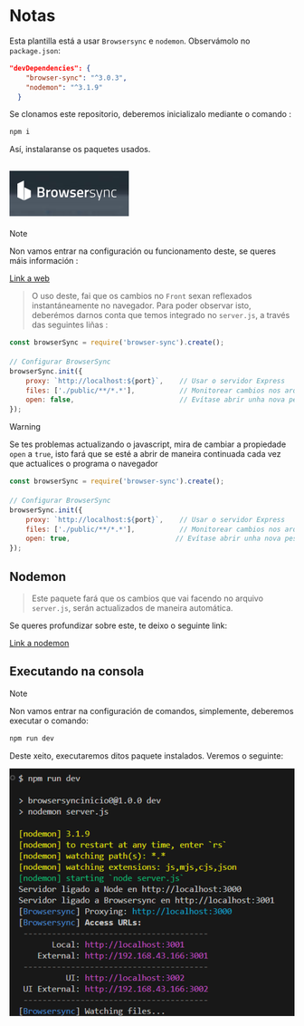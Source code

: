 # Notas 

Esta plantilla está a usar `Browsersync` e `nodemon`. Observámolo no `package.json`:

```json
"devDependencies": {
    "browser-sync": "^3.0.3",
    "nodemon": "^3.1.9"
  }
```

Se clonamos este repositorio, deberemos inicializalo mediante o comando :

```bash
npm i
```
Así, instalaranse os paquetes usados.

## ![](./imaxes_git/imaxen_Browsersync.png )

> [!NOTE]  
> Non vamos entrar na configuración ou funcionamento deste, se queres máis información :


[Link a web](!https://browsersync.io/)


> O uso deste, fai que os cambios no `Front` sexan reflexados instantáneamente no navegador.
Para poder observar isto, deberémos darnos conta que temos integrado no `server.js`, a través das seguintes liñas :

```javascript
const browserSync = require('browser-sync').create();

// Configurar BrowserSync
browserSync.init({
    proxy: `http://localhost:${port}`,    // Usar o servidor Express
    files: ['./public/**/*.*'],           // Monitorear cambios nos arquivos estáticos
    open: false,                          // Evítase abrir unha nova pestaña
});
```
> [!WARNING]
> Se tes problemas actualizando o javascript, mira de cambiar a propiedade `open` a `true`, isto fará que se esté a abrir de maneira continuada cada vez que actualices o programa o navegador
```javascript
const browserSync = require('browser-sync').create();

// Configurar BrowserSync
browserSync.init({
    proxy: `http://localhost:${port}`,    // Usar o servidor Express
    files: ['./public/**/*.*'],           // Monitorear cambios nos arquivos estáticos
    open: true,                          // Evítase abrir unha nova pestaña
});
```
## Nodemon

> Este paquete fará que os cambios que vai facendo no arquivo `server.js`, serán actualizados de maneira automática.

Se queres profundizar sobre este, te deixo o seguinte link:

[Link a nodemon](!https://nodemon.io/)

## Executando na consola

> [!NOTE] 
> Non vamos entrar na configuración de comandos, simplemente, deberemos executar o comando:

```bash
npm run dev
```

Deste xeito, executaremos ditos paquete instalados. Veremos o seguinte:

![](imaxes_git/npm_run_dev.png)
